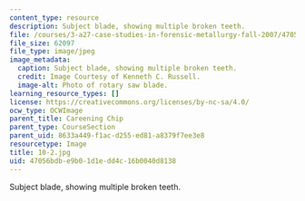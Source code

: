 ```yaml
---
content_type: resource
description: Subject blade, showing multiple broken teeth.
file: /courses/3-a27-case-studies-in-forensic-metallurgy-fall-2007/47056bdbe9b01d1edd4c16b0040d8138_10-2.jpg
file_size: 62097
file_type: image/jpeg
image_metadata:
  caption: Subject blade, showing multiple broken teeth.
  credit: Image Courtesy of Kenneth C. Russell.
  image-alt: Photo of rotary saw blade.
learning_resource_types: []
license: https://creativecommons.org/licenses/by-nc-sa/4.0/
ocw_type: OCWImage
parent_title: Careening Chip
parent_type: CourseSection
parent_uid: 8633a449-f1ac-d255-ed81-a8379f7ee3e8
resourcetype: Image
title: 10-2.jpg
uid: 47056bdb-e9b0-1d1e-dd4c-16b0040d8138
---
```

Subject blade, showing multiple broken teeth.